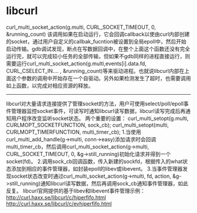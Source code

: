 libcurl
================================================


curl_multi_socket_action(g.multi, CURL_SOCKET_TIMEOUT, 0, &running_count) 该调用如果在启动运行，它会回调callback以使由curl内部创建的socket，通过用户自定义的callbak_fucntion被设置到全局epoll中，然后开始启动传输。gdb调试发现，断点在写数据回调中，在整个上面这个函数还没有完全运行完，就可以完成较小任务的全部传输，但如果不gdb同样的进程直接运行，则需要运行curl_multi_socket_action(g.multi,events[i].data.fd, CURL_CSELECT_IN.... , &running_count)等来驱动进程。也就说libcurl内部在上面这个参数的调用中开始存在一个自驱动。另外如果检测发生了超时，也需要调用如上函数，以完成对相应资源的释放。



---------------------------------------------------------------------------

libcurl对大量请求连接提供了管理socket的方法，用户可使用select/poll/epoll事件管理器监控socket事件，可读写时通知libcurl读写数据，libcurl读写完成后再通知用户程序改变监听socket状态。
两个重要的设置：
curl_multi_setopt(g.multi, CURLMOPT_SOCKETFUNCTION, sock_cb);
curl_multi_setopt(multi, CURLMOPT_TIMERFUNCTION, multi_timer_cb);
1.当使用curl_multi_add_handle(g->multi, conn->easy)添加请求时会回调multi_timer_cb，然后调用curl_multi_socket_action(g->multi, CURL_SOCKET_TIMEOUT, 0, &g->still_running)初始化请求并得到一个socket(fd)。
2.调用sock_cb回调函数，传入新建的sockfd，根据传入的what状态添加到相应的事件管理器，如封装epoll的libev或libevent。
3.当事件管理器发现socket状态改变时通过curl_multi_socket_action(g->multi, fd, action, &g->still_running)通知libcurl读写数据，然后再调用sock_cb通知事件管理器，如此反复。
libcurl官网提供的基于libev和libevent事件管理示例：
http://curl.haxx.se/libcurl/c/hiperfifo.html
http://curl.haxx.se/libcurl/c/evhiperfifo.html